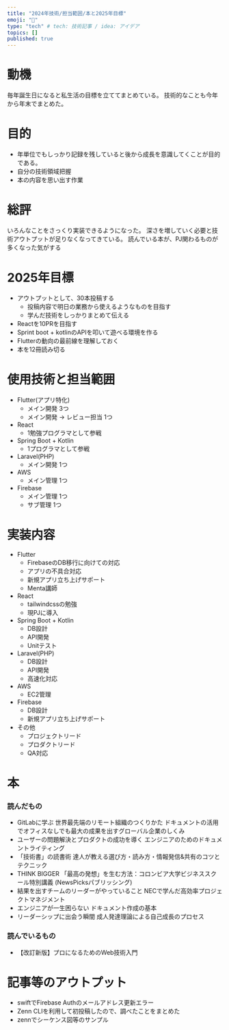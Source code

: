 ```yaml
---
title: "2024年技術/担当範囲/本と2025年目標"
emoji: "🐥"
type: "tech" # tech: 技術記事 / idea: アイデア
topics: []
published: true
---
```


# 動機
毎年誕生日になると私生活の目標を立ててまとめている。
技術的なことも今年から年末でまとめた。

# 目的
* 年単位でもしっかり記録を残していると後から成長を意識してくことが目的である。
* 自分の技術領域把握
* 本の内容を思い出す作業

# 総評
いろんなことをさっくり実装できるようになった。
深さを増していく必要と技術アウトプットが足りなくなってきている。
読んでいる本が、PJ関わるものが多くなった気がする

# 2025年目標
* アウトプットとして、30本投稿する
  * 投稿内容で明日の業務から使えるようなものを目指す
  * 学んだ技術をしっかりまとめて伝える
* Reactを10PRを目指す
* Sprint boot + kotlinのAPIを叩いて遊べる環境を作る
* Flutterの動向の最前線を理解しておく
* 本を12冊読み切る


# 使用技術と担当範囲
* Flutter(アプリ特化)
  * メイン開発 3つ
  * メイン開発 → レビュー担当 1つ
* React
  * 1勉強プログラマとして参戦
* Spring Boot + Kotlin
  * 1プログラマとして参戦
* Laravel(PHP)
  * メイン開発 1つ
* AWS
  * メイン管理 1つ
* Firebase
  * メイン管理 1つ
  * サブ管理 1つ

# 実装内容
* Flutter
  * FirebaseのDB移行に向けての対応
  * アプリの不具合対応
  * 新規アプリ立ち上げサポート
  * Menta講師
* React
  * tailwindcssの勉強
  * 現PJに導入
* Spring Boot + Kotlin
  * DB設計
  * API開発
  * Unitテスト
* Laravel(PHP)
  * DB設計
  * API開発
  * 高速化対応
* AWS
  * EC2管理
* Firebase
  * DB設計
  * 新規アプリ立ち上げサポート
* その他
  * プロジェクトリード
  * プロダクトリード
  * QA対応

# 本
### 読んだもの
* GitLabに学ぶ 世界最先端のリモート組織のつくりかた ドキュメントの活用でオフィスなしでも最大の成果を出すグローバル企業のしくみ
* ユーザーの問題解決とプロダクトの成功を導く エンジニアのためのドキュメントライティング
* 「技術書」の読書術 達人が教える選び方・読み方・情報発信&共有のコツとテクニック
* THINK BIGGER 「最高の発想」を生む方法：コロンビア大学ビジネススクール特別講義 (NewsPicksパブリッシング)
* 結果を出すチームのリーダーがやっていること NECで学んだ高効率プロジェクトマネジメント
* エンジニアが一生困らない ドキュメント作成の基本
* リーダーシップに出会う瞬間 成人発達理論による自己成長のプロセス

### 読んでいるもの
* 【改訂新版】プロになるためのWeb技術入門

# 記事等のアウトプット
* swiftでFirebase Authのメールアドレス更新エラー
* Zenn CLIを利用して初投稿したので、調べたことをまとめた
* zennでシーケンス図等のサンプル